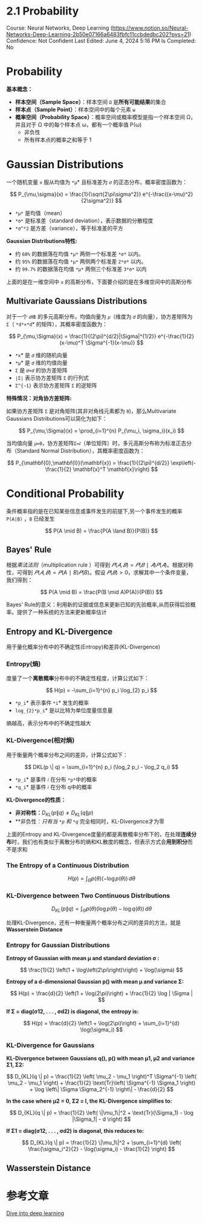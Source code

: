# 2.1 Probability

Course: Neural Networks, Deep Learning (https://www.notion.so/Neural-Networks-Deep-Learning-2b50e07166a6483fbfc11ccbdedbc202?pvs=21)
Confidence: Not Confident
Last Edited: June 4, 2024 5:16 PM
Is Completed: No

# Probability

**基本概念：**

- **样本空间（Sample Space）**：样本空间 `Ω` 是**所有可能结果**的集合
- **样本点（Sample Point）**：样本空间中的每个元素 `ω`
- **概率空间（Probability Space）**：概率空间或概率模型是指一个样本空间 Ω，并且对于 Ω 中的每个样本点 ω，都有一个概率值 P(ω)
    - 非负性
    - 所有样本点的概率之和等于 1

# **Gaussian Distributions**

一个随机变量 `x` 服从均值为 `*μ`* 且标准差为 `𝜎` 的正态分布，概率密度函数为：

$$
P_{\mu,\sigma}(x) = \frac{1}{\sqrt{2\pi\sigma^2}} e^{-\frac{(x-\mu)^2}{2\sigma^2}}
$$

- `*μ*` 是均值（mean）
- `*σ*` 是标准差（standard deviation），表示数据的分散程度
- `*σ^*2` 是方差（variance），等于标准差的平方

**Gaussian Distributions特性:**

- 约 `68%` 的数据落在均值 `*μ*` 两侧一个标准差 `*σ*` 以内。
- 约 `95%` 的数据落在均值 `*μ*` 两侧两个标准差 `2*σ*` 以内。
- 约 `99.7%` 的数据落在均值 `*μ*` 两侧三个标准差 `3*σ*` 以内

上面的是在一维空间中 `x` 的高斯分布，下面要介绍的是在多维空间中的高斯分布

## Multivariate Gaussians **Distributions**

对于一个 `𝑑维` 的多元高斯分布，均值向量为 `𝜇`（维度为 `𝑑` 的向量），协方差矩阵为 `Σ`（ `*d*×*d`* 的矩阵），其概率密度函数为：

$$
P_{\mu,\Sigma}(x) = \frac{1}{(2\pi)^{d/2}|\Sigma|^{1/2}} e^{-\frac{1}{2}(x-\mu)^T \Sigma^{-1}(x-\mu)}
$$

- `*x`* 是 `𝑑` 维的随机向量
- `*μ`* 是 `𝑑` 维的均值向量
- `Σ` 是 `𝑑×𝑑` 的协方差矩阵
- `∣Σ∣` 表示协方差矩阵 `Σ` 的行列式
- `Σ^{−1}` 表示协方差矩阵 `Σ` 的逆矩阵

**特殊情况：对角协方差矩阵:**

如果协方差矩阵 `Σ` 是对角矩阵(其非对角线元素都为 `0`)，那么Multivariate Gaussians Distributions可以简化为如下：

$$
P_{\mu,\Sigma}(x) = \prod_{i=1}^{n} P_{\mu_i, \sigma_i}(x_i)
$$

当均值向量 `𝜇=0`，协方差矩阵`Σ=𝐼`（单位矩阵）时，多元高斯分布称为标准正态分布（Standard Normal Distribution），其概率密度函数为：

$$
P_{\mathbf{0},\mathbf{I}}(\mathbf{x}) = \frac{1}{(2\pi)^{d/2}} \exp\left(-\frac{1}{2} \mathbf{x}^T \mathbf{x}\right)
$$

# Conditional Probability

条件概率指的是在已知某些信息或事件发生的前提下,另一个事件发生的概率 `P(A|B)` ，`B` 已经发生

$$
P(A \mid B) = \frac{P(A \land B)}{P(B)}
$$

## Bayes' Rule

根据*乘法法则*（multiplication rule ）可得到 $𝑃(𝐴,𝐵)=𝑃(𝐵∣𝐴)𝑃(𝐴)$。根据对称性，可得到 $𝑃(𝐴,𝐵)=𝑃(A∣B)𝑃(B)$。假设 $𝑃(𝐵)>0$，求解其中一个条件变量，我们得到：

$$
P(A \mid B) = \frac{P(B \mid A)P(A)}{P(B)}
$$

Bayes' Rule的意义：利用新的证据或信息来更新已知的先验概率,从而获得后验概率。提供了一种系统的方法来更新概率估计

## Entropy and KL-Divergence

用于量化概率分布中的不确定性(Entropy)和差异(KL-Divergence)

### Entropy(熵)

度量了一个**离散概率**分布中的不确定性程度，计算公式如下：

$$
H(p) = -\sum_{i=1}^{n} p_i \log_{2} p_i
$$

- `*p_i`* 表示事件 `*i`* 发生的概率
- `log_{2}*p_i`* 是以比特为单位度量信息量

熵越高，表示分布中的不确定性越大

### **KL-Divergence(相对熵)**

用于衡量两个概率分布之间的差异，计算公式如下：

$$
DKL(p \| q) = \sum_{i=1}^{n} p_i (\log_2 p_i - \log_2 q_i)
$$

- `*p_i`* 是事件 `𝑖` 在分布 `*p*`中的概率
- `*q_i`* 是事件 `𝑖` 在分布 q中的概率

**KL-Divergence的性质：**

- **非对称性：**$D_{KL}(p \| q) \neq D_{KL}(q \| p)$
- **非负性：**只有当 `*p`* 和 `*q`* 完全相同时，KL-Divergence才为零

上面的Entropy and KL-Divergence度量的都是离散概率分布下的，在处理**连续分布**时，我们也有类似于离散分布的熵和KL散度的概念，但表示方式会**用到积分**而不是求和

### The Entropy of a Continuous Distribution

$$
H(p) = \int_{\Theta} p(\theta) \left( -\log p(\theta) \right) \, d\theta
$$

### KL-Divergence between Two Continuous Distributions

$$
D_{KL}(p \| q) = \int_{\Theta} p(\theta) \left( \log p(\theta) - \log q(\theta) \right) \, d\theta
$$

处理KL-Divergence，还有一种衡量两个概率分布之间的差异的方法，就是**Wasserstein Distance**

### Entropy for Gaussian Distributions

**Entropy of Gaussian with mean µ and standard deviation σ :**

$$
\frac{1}{2} \left(1 + \log\left(2\pi\right)\right) + \log(\sigma)
$$

**Entropy of a d-dimensional Gaussian p() with mean µ and variance Σ:**

$$
H(p) = \frac{d}{2} \left(1 + \log(2\pi)\right) + \frac{1}{2} \log | \Sigma |
$$

**If Σ = diag(σ12, . . . , σd2) is diagonal, the entropy is:**

$$
H(p) = \frac{d}{2} \left(1 + \log(2\pi)\right) + \sum_{i=1}^{d} \log(\sigma_i)
$$

### KL-Divergence for Gaussians

**KL-Divergence between Gaussians q(), p() with mean µ1, µ2 and variance Σ1, Σ2:**

$$
D_{KL}(q \| p) = \frac{1}{2} \left( \mu_2 - \mu_1 \right)^T \Sigma^{-1} \left( \mu_2 - \mu_1 \right) + \frac{1}{2} \text{Tr}\left( \Sigma^{-1} \Sigma_1 \right) + \log \left\| \Sigma \Sigma_2^{-1} \right\| - \frac{d}{2}
$$

**In the case where µ2 = 0, Σ2 = I, the KL-Divergence simplifies to:**

$$
D_{KL}(q \| p) = \frac{1}{2} \left( \|\mu_1\|^2 + \text{Tr}(\Sigma_1) - \log |\Sigma_1| - d \right)
$$

**If Σ1 = diag(σ12, . . . , σd2) is diagonal, this reduces to:**

$$
D_{KL}(q \| p) = \frac{1}{2} \|\mu_1\|^2 + \sum_{i=1}^{d} \left( \frac{\sigma_i^2}{2} - \log(\sigma_i) - \frac{1}{2} \right)
$$

## **Wasserstein Distance**

# 参考文章

[Dive into deep learning](https://zh.d2l.ai/chapter_preliminaries/probability.html#id5)